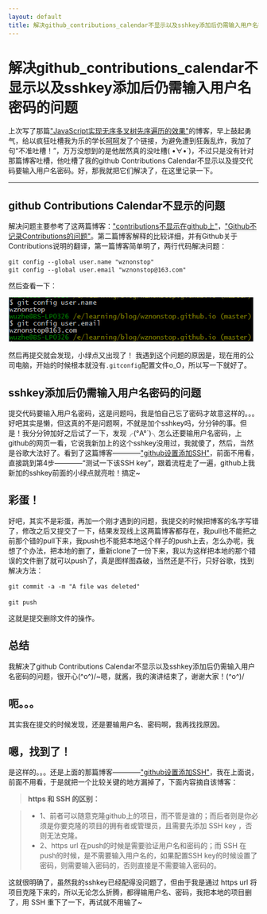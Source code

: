 ```yaml
---
layout: default
title: 解决github_contributions_calendar不显示以及sshkey添加后仍需输入用户名密码的问题
---
```


解决github_contributions_calendar不显示以及sshkey添加后仍需输入用户名密码的问题
===================




上次写了那篇["JavaScript实现无序多叉树先序遍历的效果"](http://wznonstop.github.io/2015/11/23/JavaScript%E5%AE%9E%E7%8E%B0%E6%97%A0%E5%BA%8F%E5%A4%9A%E5%8F%89%E6%A0%91%E5%85%88%E5%BA%8F%E9%81%8D%E5%8E%86%E7%9A%84%E6%95%88%E6%9E%9C.html)的博客，早上鼓起勇气，给以疯狂吐槽我为乐的学长[呵呵](https://github.com/youngerheart)发了个链接，为避免遭到狂轰乱炸，我加了句“不准吐槽！”，万万没想到的是他居然真的没吐槽( •̀∀•́ )，不过只是没有针对那篇博客吐槽，他吐槽了我的github Contributions Calendar不显示以及提交代码要输入用户名密码。好，那我就把它们解决了，在这里记录一下。

----------


github Contributions Calendar不显示的问题
-------------

解决问题主要参考了这两篇博客：["contributions不显示在github上"](http://playbear.github.io/2014/08/11/no-contributions/)，["Github不记录Contributions的问题"](http://www.dss886.com/git/2014/09/15/01/)。第二篇博客解释的比较详细，并有Github关于Contributions说明的翻译，第一篇博客简单明了，两行代码解决问题：

    git config --global user.name "wznonstop"
    git config --global user.email "wznonstop@163.com"

然后查看一下：


![git-config](https://raw.githubusercontent.com/wznonstop/wznonstop.github.io/master/images/11_30_1.png)

然后再提交就会发现，小绿点又出现了！
我遇到这个问题的原因是，现在用的公司电脑，开始的时候根本就没有`.gitconfig`配置文件o_O，所以写一下就好了。


sshkey添加后仍需输入用户名密码的问题
-------------
提交代码要输入用户名密码，这是问题吗，我是怕自己忘了密码才故意这样的。。。好吧其实是懒，但这真的不是问题啊，不就是加个sshkey吗，分分钟的事。但是！我分分钟加好之后试了一下，发现╭(°A°`)╮怎么还要输用户名密码，上github的网页一看，它说我新加上的这个sshkey没用过，我就傻了，然后，当然是谷歌大法好了。看到了这篇博客————["github设置添加SSH"](http://www.cnblogs.com/ayseeing/p/3572582.html)，前面不用看，直接跳到第4步————“测试一下该SSH key”，跟着流程走了一遍，github上我新加的sshkey前面的小绿点就亮啦！搞定~


彩蛋！
-------------
好吧，其实不是彩蛋，再加一个刚才遇到的问题，我提交的时候把博客的名字写错了，修改之后又提交了一下，结果发现线上这两篇博客都存在，我pull也不能把之前那个错的pull下来，我push也不能把本地这个样子的push上去，怎么办呢，我想了个办法，把本地的删了，重新clone了一份下来，我以为这样把本地的那个错误的文件删了就可以push了，真是图样图森破，当然还是不行，只好谷歌，找到解决方法：

    git commit -a -m "A file was deleted"

	git push


这就是提交删除文件的操作。


总结
-------------

我解决了github Contributions Calendar不显示以及sshkey添加后仍需输入用户名密码的问题，很开心\(^o^)/~嗯，就酱，我的演讲结束了，谢谢大家！\(^o^)/


呃。。。
-------------
其实我在提交的时候发现，还是要输用户名、密码啊，我再找找原因。


嗯，找到了！
-------------
是这样的。。。还是上面的那篇博客————["github设置添加SSH"](http://www.cnblogs.com/ayseeing/p/3572582.html)，我在上面说，前面不用看，于是就把一个比较关键的地方漏掉了，下面内容摘自该博客：


> **https 和 SSH 的区别：**

> - 1、前者可以随意克隆github上的项目，而不管是谁的；而后者则是你必须是你要克隆的项目的拥有者或管理员，且需要先添加 SSH key ，否则无法克隆。
> - 2、https url 在push的时候是需要验证用户名和密码的；而 SSH 在push的时候，是不需要输入用户名的，如果配置SSH key的时候设置了密码，则需要输入密码的，否则直接是不需要输入密码的。

这就很明确了，虽然我的sshkey已经配得没问题了，但由于我是通过 https url 将项目克隆下来的，所以无论怎么折腾，都得输用户名、密码，我把本地的项目删了，用 SSH 重下了一下，再试就不用输了~
